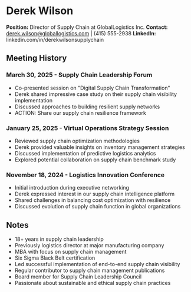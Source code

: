 # Derek Wilson
**Position:** Director of Supply Chain at GlobalLogistics Inc.
**Contact:** derek.wilson@globallogistics.com | (415) 555-2938
**LinkedIn:** linkedin.com/in/derekwilsonsupplychain

## Meeting History

### March 30, 2025 - Supply Chain Leadership Forum
* Co-presented session on "Digital Supply Chain Transformation"
* Derek shared impressive case study on their supply chain visibility implementation
* Discussed approaches to building resilient supply networks
* ACTION: Share our supply chain resilience framework

### January 25, 2025 - Virtual Operations Strategy Session
* Reviewed supply chain optimization methodologies
* Derek provided valuable insights on inventory management strategies
* Discussed implementation of predictive logistics analytics
* Explored potential collaboration on supply chain benchmark study

### November 18, 2024 - Logistics Innovation Conference
* Initial introduction during executive networking
* Derek expressed interest in our supply chain intelligence platform
* Shared challenges in balancing cost optimization with resilience
* Discussed evolution of supply chain function in global organizations

## Notes
* 18+ years in supply chain leadership
* Previously logistics director at major manufacturing company
* MBA with focus on supply chain management
* Six Sigma Black Belt certification
* Led successful implementation of end-to-end supply chain visibility
* Regular contributor to supply chain management publications
* Board member for Supply Chain Leadership Council
* Passionate about sustainable and ethical supply chain practices